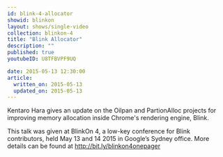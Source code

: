 ```yaml
---
id: blink-4-allocator
showid: blinkon
layout: shows/single-video
collection: blinkon-4
title: "Blink Allocator"
description: ""
published: true
youtubeID: U8TFBVPF9UQ

date: 2015-05-13 12:30:00
article:
  written_on: 2015-05-13
  updated_on: 2015-05-13
---
```

Kentaro Hara gives an update on the Oilpan and PartionAlloc projects for improving memory allocation inside Chrome's rendering engine, Blink.

This talk was given at BlinkOn 4, a low-key conference for Blink contributors, held May 13 and 14 2015 in Google’s Sydney office. More details can be found at http://bit.ly/blinkon4onepager